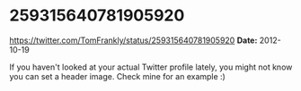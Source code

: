 # 259315640781905920
https://twitter.com/TomFrankly/status/259315640781905920
**Date:** 2012-10-19

If you haven't looked at your actual Twitter profile lately, you might not know you can set a header image. Check mine for an example :)
